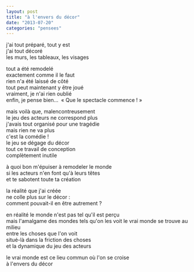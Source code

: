```yaml
---
layout: post
title: "à l'envers du décor"
date: "2013-07-20"
categories: "pensees"
---
```


j'ai tout préparé, tout y est  
j'ai tout décoré  
les murs, les tableaux, les visages

tout a été remodelé  
exactement comme il le faut  
rien n'a été laissé de côté  
tout peut maintenant y être joué  
vraiment, je n'ai rien oublié  
enfin, je pense bien... 
« Que le spectacle commence ! »  

mais voilà que, malencontreusement  
le jeu des acteurs ne correspond plus  
j'avais tout organisé pour une tragédie  
mais rien ne va plus  
c'est la comédie !  
le jeu se dégage du décor  
tout ce travail de conception  
complètement inutile  

à quoi bon m'épuiser à remodeler le monde  
si les acteurs n'en font qu'à leurs têtes  
et te sabotent toute ta création  

la réalité que j'ai créée  
ne colle plus sur le décor :  
comment pouvait-il en être autrement ?  

en réalité le monde n'est pas tel qu'il est perçu  
mais l'amalgame des mondes tels qu'on les voit
le vrai monde se trouve au milieu  
entre les choses que l'on voit  
situé-là dans la friction des choses  
et la dynamique du jeu des acteurs  

le vrai monde est ce lieu commun où l'on se croise  
à l'envers du décor  
